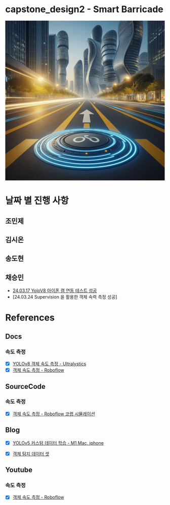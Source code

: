 # capstone_design2 - Smart Barricade
![path](assets/images/smart_barricade_teaser.jpeg)



# 날짜 별 진행 사항
<!-- - [제목](이슈 링크) 형태로 작성하시면 됩니다. -->

## 조민제

## 김시온

## 송도현

## 채승민
- [24.03.17 YoloV8 아이폰 캠 연동 테스트 성공](https://github.com/CapstoneDesignCSE/capstone_design2/issues/3)
- [24.03.24 Supervision 을 활용한 객체 속력 측정 성공]



# References
## Docs
### 속도 측정
- [X] [YOLOv8 객체 속도 측정 - Ultralystics](https://docs.ultralytics.com/ko/reference/solutions/speed_estimation/)
- [X] [객체 속도 측정 - Roboflow](https://blog.roboflow.com/estimate-speed-computer-vision/)

## SourceCode
### 속도 측정
- [X] [객체 속도 측정 - Roboflow 코랩 시뮬레이션](https://colab.research.google.com/github/roboflow-ai/notebooks/blob/main/notebooks/how-to-estimate-vehicle-speed-with-computer-vision.ipynb?ref=blog.roboflow.com)


## Blog
- [X] [YOLOv5 커스텀 데이터 학습 - M1 Mac, iphone](https://clap0107.tistory.com/7)
- [X] [객체 탐지 데이터 셋](https://public.roboflow.com/object-detection)


## Youtube
### 속도 측정
- [X] [객체 속도 측정 - Roboflow](https://youtu.be/uWP6UjDeZvY)